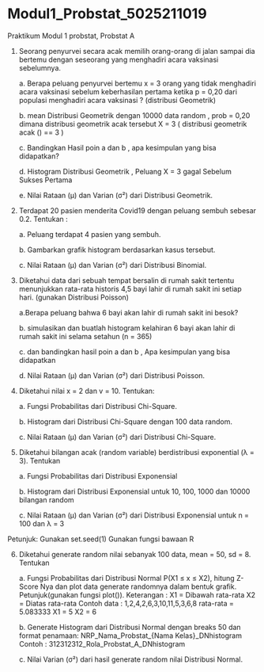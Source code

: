 # Modul1_Probstat_5025211019
Praktikum Modul 1 probstat, Probstat A

1. Seorang penyurvei secara acak memilih orang-orang di jalan sampai dia bertemu dengan seseorang yang menghadiri acara vaksinasi sebelumnya. 

    a. Berapa peluang penyurvei bertemu x = 3 orang yang tidak menghadiri acara vaksinasi  sebelum keberhasilan pertama ketika p = 0,20 dari populasi menghadiri acara vaksinasi ? (distribusi Geometrik)
    
    b. mean Distribusi Geometrik dengan 10000 data random , prob = 0,20 dimana distribusi geometrik acak tersebut X = 3 ( distribusi geometrik acak () == 3 )
    
    c. Bandingkan Hasil poin a dan b , apa kesimpulan yang bisa didapatkan?
    
    d. Histogram Distribusi Geometrik , Peluang X = 3 gagal Sebelum Sukses Pertama
    
    e. Nilai Rataan (μ) dan Varian (σ²) dari Distribusi Geometrik.


2. Terdapat 20 pasien menderita Covid19 dengan peluang sembuh sebesar 0.2. Tentukan :

    a. Peluang terdapat 4 pasien yang sembuh.
    
    b. Gambarkan grafik histogram berdasarkan kasus tersebut.
    
    c. Nilai Rataan (μ) dan Varian (σ²) dari Distribusi Binomial.

3. Diketahui data dari  sebuah tempat bersalin di rumah sakit tertentu menunjukkan rata-rata historis 4,5 bayi lahir di rumah sakit ini setiap hari. (gunakan Distribusi Poisson)

    a.Berapa peluang bahwa 6 bayi akan lahir di rumah sakit ini besok?
    
    b. simulasikan dan buatlah histogram kelahiran 6 bayi akan lahir di rumah sakit ini  selama setahun (n = 365)
    
    c. dan bandingkan hasil poin a dan b , Apa kesimpulan yang bisa didapatkan
    
    d. Nilai Rataan (μ) dan Varian (σ²) dari Distribusi Poisson.

4. Diketahui nilai x = 2 dan v = 10. Tentukan:

    a. Fungsi Probabilitas dari Distribusi Chi-Square.
    
    b. Histogram dari Distribusi Chi-Square dengan 100 data random.
    
    c. Nilai Rataan (μ) dan Varian (σ²) dari Distribusi Chi-Square.

5. Diketahui bilangan acak (random variable) berdistribusi exponential (λ = 3). Tentukan

    a. Fungsi Probabilitas dari Distribusi Exponensial 
    
    b. Histogram dari Distribusi Exponensial untuk 10, 100, 1000 dan 10000 bilangan random
    
    c. Nilai Rataan (μ) dan Varian (σ²) dari Distribusi Exponensial untuk n = 100 dan λ = 3
    
  Petunjuk: 
  Gunakan set.seed(1)
  Gunakan fungsi bawaan R

6. Diketahui generate random nilai sebanyak 100 data, mean = 50, sd = 8. Tentukan

    a. Fungsi Probabilitas dari Distribusi Normal P(X1 ≤ x ≤ X2), hitung Z-Score Nya dan plot data generate randomnya dalam bentuk grafik. Petunjuk(gunakan fungsi plot()).
Keterangan : 
X1 = Dibawah rata-rata 
X2 = Diatas rata-rata
Contoh data :
1,2,4,2,6,3,10,11,5,3,6,8
rata-rata = 5.083333
X1 = 5
X2 = 6


    b. Generate Histogram dari Distribusi Normal dengan breaks 50 dan format penamaan: 
NRP_Nama_Probstat_{Nama Kelas}_DNhistogram
Contoh :
312312312_Rola_Probstat_A_DNhistogram

    c. Nilai Varian (σ²) dari hasil generate random nilai Distribusi Normal.

